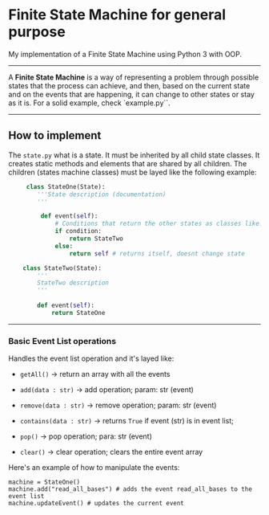 # Finite State Machine for general purpose

My implementation of a Finite State Machine using Python 3 with OOP.

----

A **Finite State Machine** is a way of representing a problem through possible states that the process can achieve, and then, based on the current state and
on the events that are happening, it can change to other states or stay as it is.
For a solid example, check `example.py``.

----

## How to implement

The `state.py` what is a state. It must be inherited by all child state classes.
It creates static methods and elements that are shared by all children.
The children (states machine classes) must be layed like the following example:

```python
     class StateOne(State):
        '''State description (documentation)
        '''

         def event(self):
             # Conditions that return the other states as classes like:
             if condition:
                 return StateTwo
             else:
                 return self # returns itself, doesnt change state

    class StateTwo(State):
        '''
        StateTwo description
        '''
        
        def event(self):
            return StateOne
```

----

### Basic Event List operations

Handles the event list operation and it's layed like:

- `getAll()` -> return an array with all the events

- `add(data : str)` -> add operation; param: str (event)

- `remove(data : str)` -> remove operation; param: str (event)

- `contains(data : str)` -> returns `True` if event (str) is in event list; 

- `pop()` -> pop operation; para: str (event)

- `clear()` -> clear operation; clears the entire event array

Here's an example of how to manipulate the events:

    machine = StateOne()
    machine.add("read_all_bases") # adds the event read_all_bases to the event list
    machine.updateEvent() # updates the current event
